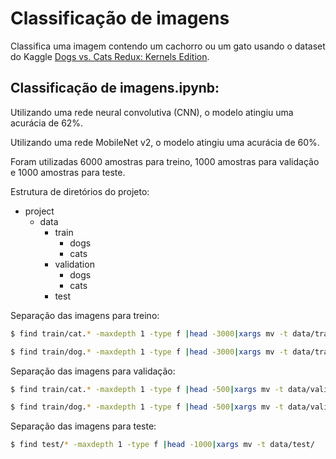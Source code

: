 # Classificação de imagens

Classifica uma imagem contendo um cachorro ou um gato usando o dataset do Kaggle <a href="https://www.kaggle.com/c/dogs-vs-cats-redux-kernels-edition/data">Dogs vs. Cats Redux: Kernels Edition</a>.

## Classificação de imagens.ipynb:
Utilizando uma rede neural convolutiva (CNN), o modelo atingiu uma acurácia de 62%.

Utilizando uma rede MobileNet v2, o modelo atingiu uma acurácia de 60%.

Foram utilizadas 6000 amostras para treino, 1000 amostras para validação e 1000 amostras para teste.

Estrutura de diretórios do projeto:

* project
  * data
    * train
      * dogs
      * cats
    * validation
      * dogs
      * cats
    * test

Separação das imagens para treino:

```sh
$ find train/cat.* -maxdepth 1 -type f |head -3000|xargs mv -t data/train/cats/
```

```sh
$ find train/dog.* -maxdepth 1 -type f |head -3000|xargs mv -t data/train/dogs/
```

Separação das imagens para validação:

```sh
$ find train/cat.* -maxdepth 1 -type f |head -500|xargs mv -t data/validation/cats/
```

```sh
$ find train/dog.* -maxdepth 1 -type f |head -500|xargs mv -t data/validation/dogs/
```

Separação das imagens para teste:

```sh
$ find test/* -maxdepth 1 -type f |head -1000|xargs mv -t data/test/
```

